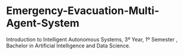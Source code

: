 # Emergency-Evacuation-Multi-Agent-System
Introduction to Intelligent Autonomous Systems, 3º Year, 1º Semester , Bachelor in Artificial Intelligence and Data Science.
